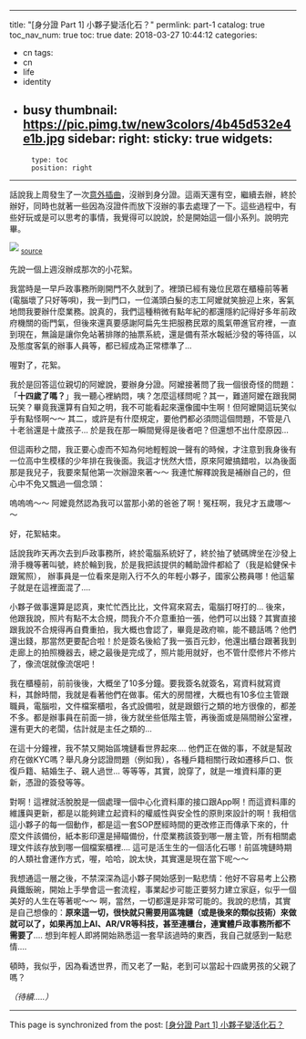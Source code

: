 
---
title: "[身分證 Part 1] 小夥子變活化石？"
permlink: part-1
catalog: true
toc_nav_num: true
toc: true
date: 2018-03-27 10:44:12
categories:
- cn
tags:
- cn
- life
- identity
- busy
thumbnail: https://pic.pimg.tw/new3colors/4b45d532e4e1b.jpg
sidebar:
    right:
        sticky: true
widgets:
    -
        type: toc
        position: right
---


話說我上周發生了一次[意外插曲](https://busy.org/@deanliu/u85fp)，沒辦到身分證。這兩天還有空，繼續去辦，終於辦好，同時也就著一些因為沒證件而放下沒辦的事去處理了一下。這些過程中，有些好玩或是可以思考的事情，我覺得可以說說，於是開始這一個小系列。說明完畢。

![](https://pic.pimg.tw/new3colors/4b45d532e4e1b.jpg)
<sub>[source](http://new3colors.pixnet.net/blog/post/3844453-%E8%BA%AB%E5%88%86%E8%AD%89%E5%A5%B3%E4%B8%BB%E8%A7%92-%E9%99%B3%E7%AD%B1%E7%8E%B2%28%E6%B8%B8%E6%B7%91%E5%A6%83%29--)</sub>

先說一個上週沒辦成那次的小花絮。

我當時是一早戶政事務所剛開門不久就到了。裡頭已經有幾位民眾在櫃檯前等著(電腦壞了只好等唄)，我一到門口，一位滿頭白髮的志工阿嬤就笑臉迎上來，客氣地問我要辦什麼業務。說真的，我們這種稍微有點年紀的都還隱約記得好多年前政府機關的衙門氣，但後來還真要感謝阿扁先生把服務民眾的風氣帶進官府裡，一直到現在，無論是讓你免站著排隊的抽票系統，還是備有茶水報紙沙發的等待區，以及態度客氣的辦事人員等，都已經成為正常標準了...

喔對了，花絮。

我於是回答這位親切的阿嬤說，要辦身分證。阿嬤接著問了我一個很奇怪的問題：「**十四歲了嗎？**」我一聽心裡納悶，咦？怎麼這樣問呢？其一，難道阿嬤在跟我開玩笑？畢竟我還算有自知之明，我不可能看起來還像國中生啊！但阿嬤開這玩笑似乎有點怪啊～～ 其二，或許是有什麼規定，要他們都必須問這個問題，不管是八十老翁還是十歲孩子... 於是我在那一瞬間覺得是後者吧？但還想不出什麼原因... 

但這兩秒之間，我正要心虛而不知為何地輕輕說一聲有的時候，才注意到我身後有一位高中生模樣的少年排在我後面。我這才恍然大悟，原來阿嬤搞錯啦，以為後面那是我兒子，我要來幫他第一次辦證來著～～ 我連忙解釋說我是補辦自己的，但心中不免又飄過一個念頭：

嗚嗚嗚～～ 阿嬤竟然認為我可以當那小弟的爸爸了啊！冤枉啊，我兒才五歲哪～～

好，花絮結束。

話說我昨天再次去到戶政事務所，終於電腦系統好了，終於抽了號碼牌坐在沙發上滑手機等著叫號，終於輪到我，於是我把該提供的輔助證件都給了（我是給健保卡跟駕照）， 辦事員是一位看來是剛入行不久的年輕小夥子，國家公務員哪！他這輩子就是在這裡面混了....

小夥子做事還算是認真，東忙忙西比比，文件寫來寫去，電腦打呀打的... 後來，他跟我說，照片有點不太合規，問我介不介意重拍一張，他們可以出錢？其實直接跟我說不合規得再自費重拍，我大概也會認了，畢竟是政府嘛，能不聽話嗎？他們還出錢，那當然更要配合啦！於是簽名後給了我一張百元鈔，他還出櫃台跟著我到走廊上的拍照機器去，總之最後是完成了，照片能用就好，也不管什麼修片不修片了，像流氓就像流氓吧！

我在櫃檯前，前前後後，大概坐了10多分鐘。要我簽名就簽名，寫資料就寫資料，其餘時間，我就是看著他們在做事。偌大的房間裡，大概也有10多位主管跟職員，電腦啦，文件檔案櫃啦，各式設備啦，就是跟銀行之類的地方很像的，都差不多。都是辦事員在前面一排，後方就坐些低階主管，再後面或是隔間辦公室裡，還有更大的老闆，估計就是主任之類的...

在這十分鐘裡，我不禁又開始區塊鏈看世界起來.... 他們正在做的事，不就是幫政府在做KYC嗎？舉凡身分認證問題（例如我），各種戶籍相關行政如遷移戶口、恢復戶籍、結婚生子、親人過世... 等等等，其實，說穿了，就是一堆資料庫的更新，憑證的簽發等等。

對啊！這裡就活脫脫是一個處理一個中心化資料庫的接口跟App啊！而這資料庫的維護與更新，都是以能夠建立起資料的權威性與安全性的原則來設計的啊！我相信這小夥子的每一個動作，都是這一套SOP歷經時間的更改修正而傳承下來的，什麼文件該備份，紙本影印還是掃瞄備份，什麼業務該簽到哪一層主管，所有相關處理文件該存放到哪一個檔案櫃裡.... 這可是活生生的一個活化石哪！前區塊鏈時期的人類社會運作方式，喔，哈哈，說太快，其實還是現在當下呢～～

我想通這一層之後，不禁深深為這小夥子開始感到一點悲情：他好不容易考上公務員鐵飯碗，開始上手學會這一套流程，事業起步可能正要努力建立家庭，似乎一個美好的人生在等著呢～～ 啊，當然，一切都還是非常可能的。我說的悲情，其實是自己想像的：**原來這一切，很快就只需要用區塊鏈（或是後來的類似技術）來做就可以了，如果再加上AI、AR/VR等科技，甚至連櫃台，連實體戶政事務所都不需要了**.... 想到年輕人即將開始熟悉這一套早該過時的東西，我自己就感到一點悲情.... 

頓時，我似乎，因為看透世界，而又老了一點，老到可以當起十四歲男孩的父親了嗎？

*（待續.....）*




- - -

This page is synchronized from the post: [[身分證 Part 1] 小夥子變活化石？](https://steemit.com/@deanliu/part-1)
